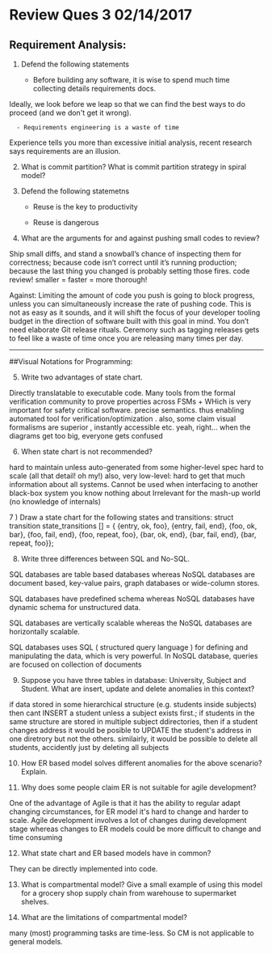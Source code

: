 # Review Ques 3 02/14/2017

## Requirement Analysis:

1)   Defend the following statements

       - Before building any software, it is wise to spend much time collecting details requirements docs.

Ideally, we look before we leap so that we can find the best ways to do proceed (and we don't get it wrong).
       
      - Requirements engineering is a waste of time

Experience tells you more than excessive initial analysis, recent research says requirements are an illusion.

2)    What is commit partition? What is commit partition strategy in spiral model?




3)    Defend the following statemetns
        - Reuse is the key to productivity



        - Reuse is dangerous 


        
4)    What are the arguments for and against pushing small codes to review?

Ship small diffs, and stand a snowball’s chance of inspecting them for correctness; because code isn’t correct until it’s running production; because the last thing you changed is probably setting those fires. code review! smaller = faster = more thorough!


Against:  Limiting the amount of code you push is going to block progress, unless you can simultaneously increase the rate of pushing code. This is not as easy as it sounds, and it will shift the focus of your developer tooling budget in the direction of software built with this goal in mind.  You don’t need elaborate Git release rituals. Ceremony such as tagging releases gets to feel like a waste of time once you are releasing many times per day.

______________________________________________
 
  ##Visual Notations for Programming:
 
5)    Write two advantages of state chart. 

Directly translatable to executable code. Many tools from the formal verification community to prove properties across FSMs + WHich is very important for safety critical software. precise semantics. thus enabling automated tool for verification/optimization . also, some claim visual formalisms are superior , instantly accessible etc. yeah, right... when the diagrams get too big, everyone gets confused




6)  When state chart is not recommended?

hard to maintain unless auto-generated from some higher-level spec
hard to scale (all that detail! oh my!)
also, very low-level: hard to get that much information about all systems.
Cannot be used when interfacing to another black-box system you know nothing about
Irrelevant for the mash-up world (no knowledge of internals)


7 )  Draw a state chart for the following states and transitions:
struct transition state_transitions [] = {
{entry, ok, foo},
{entry, fail, end},
{foo, ok, bar},
{foo, fail, end},
{foo, repeat, foo},
{bar, ok, end},
{bar, fail, end},
{bar, repeat, foo}};
  

8) Write three differences between SQL and No-SQL.

SQL databases are table based databases whereas NoSQL databases are document based, key-value pairs, graph databases or wide-column stores. 

SQL databases have predefined schema whereas NoSQL databases have dynamic schema for unstructured data.

SQL databases are vertically scalable whereas the NoSQL databases are horizontally scalable.

SQL databases uses SQL ( structured query language ) for defining and manipulating the data, which is very powerful. In NoSQL database, queries are focused on collection of documents

9)    Suppose you have three tables in database: University, Subject and Student. What are insert, update and delete anomalies in this context?

if data stored in some hierarchical structure (e.g. students inside subjects) then cant INSERT a student unless a subject exists first.; if students in the same structure are stored in multiple subject ddirectories, then if a student changes address it would be posible to UPDATE the student's address in one diretrory but not the others. similairly, it would be possible to delete all students, accidently just by deleting all subjects


10)    How ER based model solves different anomalies for the above scenario? Explain.



11)    Why does some people claim ER is not suitable for agile development?

One of the advantage of Agile is that it has the ability to regular adapt changing circumstances, for ER model it's hard to change and harder to scale.
Agile development involves a lot of changes during development stage whereas changes to ER models could be more difficult to change and time consuming


12)    What state chart and ER based models have in common?

They can be directly implemented into code.

13)    What is compartmental model? Give a small example of using this model for a grocery shop supply chain from warehouse to supermarket shelves.



14)    What are the limitations of compartmental model?

many (most) programming tasks are time-less. So CM is not applicable to general models.



